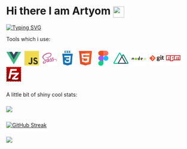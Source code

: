 ### 
<h1>
  Hi there I am Artyom 
  <img src="https://media.giphy.com/media/hvRJCLFzcasrR4ia7z/giphy.gif" height="30px" width="30px"align="center"/>
</h1>

[![Typing SVG](https://readme-typing-svg.herokuapp.com?color=%2336BCF7&lines=Junior+frontend+developer)](https://git.io/typing-svg)

Tools which i use:
###
<div>
  <img src="https://github.com/devicons/devicon/blob/master/icons/vuejs/vuejs-original.svg" title="Vue" alt="Vue" width="40" height="40"/>&nbsp;
  <img src="https://github.com/devicons/devicon/blob/master/icons/javascript/javascript-original.svg" title="JavaScript" alt="JavaScript" width="40" height="40"/>&nbsp;
  <img src="https://github.com/devicons/devicon/blob/master/icons/sass/sass-original.svg" title="SCSS" alt="SCSS" width="40" height="40"/>&nbsp;
  <img src="https://github.com/devicons/devicon/blob/master/icons/css3/css3-plain-wordmark.svg"  title="CSS3" alt="CSS" width="40" height="40"/>&nbsp;
  <img src="https://github.com/devicons/devicon/blob/master/icons/html5/html5-original.svg" title="HTML5" alt="HTML" width="40" height="40"/>&nbsp;
  <img src="https://github.com/devicons/devicon/blob/master/icons/figma/figma-original.svg"  title="Figma" alt="Figma" width="40" height="40"/>&nbsp;
  <img src="https://github.com/devicons/devicon/blob/master/icons/nuxtjs/nuxtjs-original.svg" title="NuxtJs" alt="NuxtJs" width="40" height="40"/>&nbsp;
  <img src="https://github.com/devicons/devicon/blob/master/icons/nodejs/nodejs-original-wordmark.svg" title="NodeJS" alt="NodeJS" width="40" height="40"/>&nbsp;
  <img src="https://github.com/devicons/devicon/blob/master/icons/git/git-original-wordmark.svg" title="Git" **alt="Git" width="40" height="40"/>
  <img src="https://github.com/devicons/devicon/blob/master/icons/npm/npm-original-wordmark.svg" title="Npm" **alt="Npm" width="40" height="40"/>
  <img src="https://github.com/devicons/devicon/blob/master/icons/filezilla/filezilla-plain.svg" title="Npm" **alt="Npm" width="40" height="40"/>
</div>

###

A little bit of shiny cool stats:

###

<a href="https://www.codewars.com/users/Phalanaxis"><img src="https://www.codewars.com/users/Phalanaxis/badges/large"/></a>

###

 [![GitHub Streak](http://github-readme-streak-stats.herokuapp.com?user=Phalanaxis&theme=dark-smoky&background=000000)](https://git.io/streak-stats)
 
 ###
 
 ![](https://komarev.com/ghpvc/?username=your-github-username)
